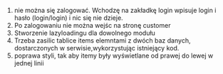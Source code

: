 1. nie można się zalogować. Wchodzę na zakładkę login wpisuje login i hasło (login/login) i nic się nie dzieje.
2. Po zalogowaniu nie można wejśc na stronę customer
3. Stworzenie lazyloadingu dla dowolnego modułu
4. Trzeba zasilic tablice items elemntami z dwóch baz danych, dostarczonych w serwisie,wykorzystując istniejący kod.
5. poprawa styli, tak aby itemy były wyświetlane od prawej do lewej w jednej linii
